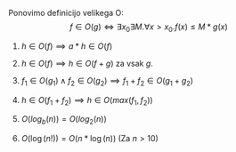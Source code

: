 Ponovimo definicijo velikega O:
$$
f \in O(g) \iff \exists x_0 \exists M. \forall x > x_0. f(x) \leq M * g(x)
$$

1. $h \in O(f) \implies a * h \in O(f)$

2. $h \in O(f) \implies h \in O(f + g)$ za vsak $g$.

3. $f_1 \in O(g_1) \land f_2 \in O(g_2) \implies f_1 + f_2 \in O(g_1 + g_2)$

4. $h \in O(f_1 + f_2) \implies h \in O(max(f_1, f_2))$

5. $O(log_b(n)) = O(log_2(n))$

6. $O(\log(n!)) = O(n * \log(n))$ (Za $n > 10$)
